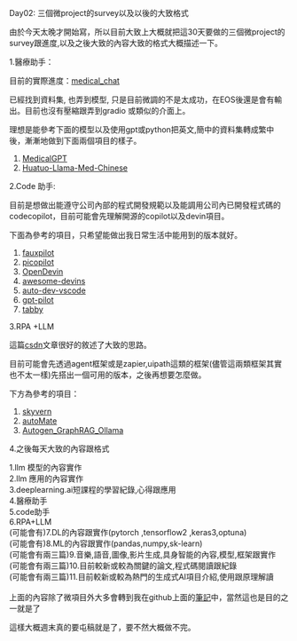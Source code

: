 Day02: 三個微project的survey以及以後的大致格式

由於今天太晚才開始寫，所以目前大致上大概就把這30天要做的三個微project的survey跟進度,以及之後大致的內容大致的格式大概描述一下。

1.醫療助手：

目前的實際進度：[medical_chat](https://github.com/markl-a/My-AI-Engineer-s-Notes/blob/main/2.%E6%B7%B1%E5%85%A5LLM%E6%A8%A1%E5%9E%8B%E5%B7%A5%E7%A8%8B%E8%88%87LLM%E9%81%8B%E7%B6%AD/%E3%80%8C20240619_%E7%89%88%E6%9C%AC_medical_chat%E3%80%8D.ipynb)

已經找到資料集, 也弄到模型, 只是目前微調的不是太成功，在EOS後還是會有輸出。目前也沒有壓縮跟弄到gradio 或類似的介面上。

理想是能參考下面的模型以及使用gpt或python把英文,簡中的資料集轉成繁中後，漸漸地做到下面兩個項目的樣子。

   1. [MedicalGPT](https://github.com/shibing624/MedicalGPT)
   2. [Huatuo-Llama-Med-Chinese](https://github.com/SCIR-HI/Huatuo-Llama-Med-Chinese)

2.Code 助手:

目前是想做出能遵守公司內部的程式開發規範以及能調用公司內已開發程式碼的 codecopilot，目前可能會先理解開源的copilot以及devin項目。

   下面為參考的項目，只希望能做出我日常生活中能用到的版本就好。
   1. [fauxpilot](https://github.com/fauxpilot/fauxpilot)
   2. [picopilot](https://github.com/coder/picopilot)
   3. [OpenDevin](https://github.com/OpenDevin/OpenDevin)
   4. [awesome-devins](https://github.com/e2b-dev/awesome-devins)
   5. [auto-dev-vscode](https://github.com/unit-mesh/auto-dev-vscode)
   6. [gpt-pilot](https://github.com//Pythagora-io/gpt-pilot)
   7. [tabby](https://github.com/TabbyML/tabby)

3.RPA +LLM

這篇[csdn](https://blog.csdn.net/liangwqi/article/details/134399646)文章很好的敘述了大致的思路。

目前可能會先透過agent框架或是zapier,uipath這類的框架(儘管這兩類框架其實也不太一樣)先搭出一個可用的版本，之後再想要怎麼做。

   下方為參考的項目：
   1. [skyvern](https://github.com/Skyvern-AI/skyvern)
   2. [autoMate](https://github.com/yuruotong1/autoMate)
   3. [Autogen_GraphRAG_Ollama](https://github.com/karthik-codex/Autogen_GraphRAG_Ollama)

4.之後每天大致的內容跟格式

   1.llm 模型的內容實作</br>
   2.llm 應用的內容實作</br>
   3.deeplearning.ai短課程的學習紀錄,心得跟應用</br>
   4.醫療助手</br>
   5.code助手</br>
   6.RPA+LLM</br>
   (可能會有)7.DL的內容跟實作(pytorch ,tensorflow2 ,keras3,optuna)</br>
   (可能會有)8.ML的內容跟實作(pandas,numpy,sk-learn)</br>
   (可能會有兩三篇)9.音樂,語音,圖像,影片生成,具身智能的內容,模型,框架跟實作</br>
   (可能會有兩三篇)10.目前較新或較為關鍵的論文,程式碼閱讀跟紀錄</br>
   (可能會有兩三篇)11.目前較新或較為熱門的生成式AI項目介紹,使用跟原理解讀</br></br>
   上面的內容除了微項目外大多會轉到我在github上面的[筆記](https://github.com/markl-a/My-AI-Engineer-s-Notes)中，當然這也是目的之一就是了
    
這樣大概週末真的要屯稿就是了，要不然大概做不完。
